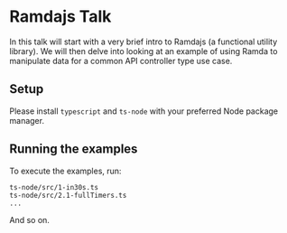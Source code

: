 # Ramdajs Talk

In this talk will start with a very brief intro to Ramdajs (a functional utility library). We will then delve into looking at an example of using Ramda to manipulate data for a common API controller type use case.

## Setup

Please install `typescript` and `ts-node` with your preferred Node package manager.

## Running the examples

To execute the examples, run:

```
ts-node/src/1-in30s.ts
ts-node/src/2.1-fullTimers.ts
...
```

And so on.
